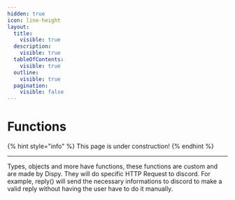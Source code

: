 ```yaml
---
hidden: true
icon: line-height
layout:
  title:
    visible: true
  description:
    visible: true
  tableOfContents:
    visible: true
  outline:
    visible: true
  pagination:
    visible: false
---
```


# Functions

{% hint style="info" %}
This page is under construction!
{% endhint %}

***

Types, objects and more have functions, these functions are custom and are made by Dispy. They will do specific HTTP Request to discord. For example, reply() will send the necessary informations to discord to make a valid reply without having the user have to do it manually.
